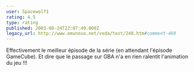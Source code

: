 ```yaml
---
user: Spacewolf1
rating: 4.5
type: rating
published: 2003-08-24T22:07:49.000Z
legacy_url: http://www.emunova.net/veda/test/248.htm#comment-469
---
```

Effectivement le meilleur épisode de la série (en attendant l'épisode GameCube). Et dire que le passage sur GBA n'a en rien ralentit l'animation du jeu !!!